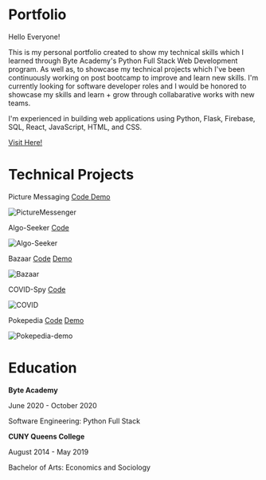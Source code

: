 # Portfolio
<p>
Hello Everyone!

This is my personal portfolio created to show my technical skills which I learned through Byte Academy's
Python Full Stack Web Development program. As well as, to showcase my technical projects which I've been continuously
working on post bootcamp to improve and learn new skills. 
I'm currently looking for software developer roles and I would be honored to showcase my skills and learn + grow through collabarative works with new teams.

I'm experienced in building web applications using Python, Flask, Firebase, SQL, React, JavaScript, HTML, and CSS. 

<a href='https://PC-coding.github.io'>Visit Here!</a>
</p>

# Technical Projects
<p>
Picture Messaging
<a href=''>Code </a>
<a href=''>Demo </a>
</p>

![PictureMessenger](https://media.giphy.com/media/r91WimJjTN6bauA9Bi/giphy.gif)

<p>
Algo-Seeker
<a href='https://github.com/PC-coding/AlgoSeeker'>Code</a>
</p>

![Algo-Seeker](https://media.giphy.com/media/YekW1tdl8rok1OSAIE/giphy.gif)

<p>
Bazaar
<a href='https://github.com/PC-coding/Bazaar'>Code</a>
<a href='https://bazaar-596f2.web.app/'>Demo</a>
</p>

![Bazaar](https://media.giphy.com/media/JzJufT92AmwN7fWbf9/giphy.gif)

<p>
COVID-Spy
<a href='https://github.com/PC-coding/Covid-Spy'>Code</a>
<!-- <a href=''>Demo</a> -->
</p>

![COVID](https://media.giphy.com/media/RWmouuhtk1OZFbFzc4/giphy.gif)

<p>
Pokepedia
<a href='https://github.com/PC-coding/Pokepedia'>Code</a>
<a href='PC-coding.github.io/Pokepedia'>Demo</a>
</p>

![Pokepedia-demo](https://media.giphy.com/media/dVJJQ3NR3yk2EXPltR/giphy.gif) 

# Education
<p>
<strong>Byte Academy</strong>

June 2020 - October 2020  

Software Engineering: Python Full Stack
</p>  
  

<p>
<strong>CUNY Queens College</strong> 

August 2014 - May 2019  

Bachelor of Arts: Economics and Sociology
</p>

<!-- # Goals -->